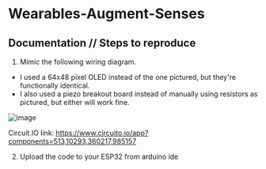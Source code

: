 # Wearables-Augment-Senses

## Documentation // Steps to reproduce

1. Mimic the following wiring diagram. 

* I used a 64x48 pixel OLED instead of the one pictured, but they're functionally identical.
* I also used a piezo breakout board instead of manually using resistors as pictured, but either will work fine.

![image](https://user-images.githubusercontent.com/27019702/165431331-166e20fa-6c11-411a-9f94-abd7d656de26.png)

Circuit.IO link: https://www.circuito.io/app?components=513,10293,360217,985157

2. Upload the code to your ESP32 from arduino ide
